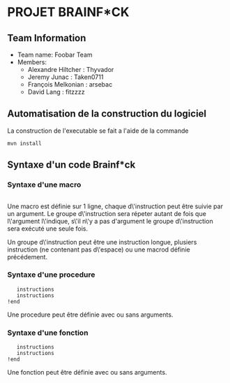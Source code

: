 # PROJET BRAINF*CK

## Team Information

  * Team name: Foobar Team
  * Members:
    *  Alexandre Hiltcher : Thyvador
    *  Jeremy Junac : Taken0711
    *  François Melkonian : arsebac
    *  David Lang : fitzzzz
    
    
## Automatisation de la construction du logiciel
 La construction de l'executable se fait a l'aide de la commande
  ```shell
 mvn install
 ```
 
 ## Syntaxe d'un code Brainf*ck
  ### Syntaxe d'une macro
   ```!macro(arg1, arg2) groupe_instrucktion arg groupe_instrucktion arg  ...7
   ```
   <p>Une macro est définie sur 1 ligne, chaque d\'instruction peut être suivie par un argument. Le groupe d\'instruction sera répeter autant de fois que l\'argument l\'indique, s\'il n\'y a pas d'argument le groupe d\'instruction sera exécuté une seule fois.</p>
   <p>Un groupe d\'instruction peut être une instruction longue, plusiers instruction (ne contenant pas d\'espace) ou une macrod définie précédement.</p>
  
  ### Syntaxe d'une procedure
   ```!procedure(arg1, arg2){
      instructions
      instructions
   !end
   ```
   <p>Une procedure peut être définie avec ou sans arguments. </p>
 
  ### Syntaxe d'une fonction
   ```!fonction(arg1, arg2){
      instructions
      instructions
   !end
   ```
   <p>Une fonction peut être définie avec ou sans arguments. </p>
